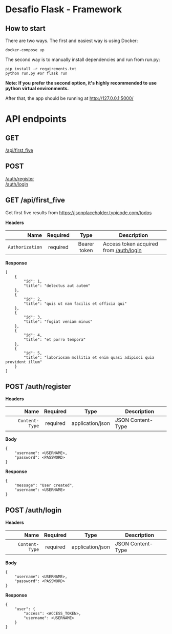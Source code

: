# Desafio Flask - Framework

## How to start

There are two ways. The first and easiest way is using Docker:

    docker-compose up

The second way is to manually install dependencies and run from run.py:

```
pip install -r requirements.txt
python run.py #or flask run
```
**Note: If you prefer the second option, it's highly recommended to use python virtual environments.**

After that, the app should be running at http://127.0.0.1:5000/

# API endpoints

## GET
[/api/first_five](#get-apifirst_five) <br/>
## POST
[/auth/register](#post-authregister) <br/>
[/auth/login](#post-authlogin) <br/>

## GET /api/first_five
Get first five results from https://jsonplaceholder.typicode.com/todos

**Headers**

|              Name | Required |     Type     | Description                 |
|------------------:|:--------:|:------------:|-----------------------------|
|   `Authorization` | required | Bearer token | Access token acquired from [/auth/login](#post-authlogin) |

**Response**
```
[
    {
        "id": 1,
        "title": "delectus aut autem"
    },
    {
        "id": 2,
        "title": "quis ut nam facilis et officia qui"
    },
    {
        "id": 3,
        "title": "fugiat veniam minus"
    },
    {
        "id": 4,
        "title": "et porro tempora"
    },
    {
        "id": 5,
        "title": "laboriosam mollitia et enim quasi adipisci quia provident illum"
    }
]
```
## POST /auth/register

**Headers**

|              Name | Required |     Type     | Description       |
|------------------:|:--------:|:------------:|-------------------|
|   `Content-Type` | required | application/json | JSON Content-Type |

**Body**
```
{
	"username": <USERNAME>,
	"password": <PASSWORD>
}
```

**Response**
```
{
    "message": "User created",
    "username": <USERNAME>
}
```
## POST /auth/login
**Headers**

|              Name | Required |     Type     | Description       |
|------------------:|:--------:|:------------:|-------------------|
|   `Content-Type` | required | application/json | JSON Content-Type |

**Body**
```
{
	"username": <USERNAME>,
	"password": <PASSWORD>
}
```

**Response**
```
{
    "user": {
        "access": <ACCESS_TOKEN>,
        "username": <USERNAME>
    }
}
```